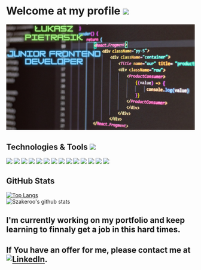 # Welcome at my profile  <img src="https://raw.githubusercontent.com/MartinHeinz/MartinHeinz/master/wave.gif" width="30px">


<!--
**Szakeroo/Szakeroo** is a ✨ _special_ ✨ repository because its `README.md` (this file) appears on your GitHub profile.

Here are some ideas to get you started:

- 🔭 I’m currently working on ...
- 🌱 I’m currently learning ...
- 👯 I’m looking to collaborate on ...
- 🤔 I’m looking for help with ...
- 💬 Ask me about ...
- 📫 How to reach me: ...
- 😄 Pronouns: ...
- ⚡ Fun fact: ...
-->
[1.1]:<img src="https://raw.githubusercontent.com/Szakeroo/Szakeroo/407e939120c87f7aea75cc26e17026ca81ad3a3f/src/assets/linkedin.svg" width="30px" height="30px">
[1.3]:https://raw.githubusercontent.com/MartinHeinz/MartinHeinz/master/linkedin-3-16.png
[1.2]:https://www.linkedin.com/in/%C5%82ukasz-pietrasik-5a97971b1/

[![Header](https://github.com/Szaker1990/Szaker1990/blob/master/src/assets/header_img.png "Header")](https://github.com/Szaker1990)
## Technologies & Tools <img src="https://emojipedia-us.s3.dualstack.us-west-1.amazonaws.com/thumbs/160/facebook/230/male-technologist_1f468-200d-1f4bb.png" width="30px">
![](https://img.shields.io/badge/OS-Linux-informational??style=for-the-badge&logo=linux&logoColor=white&color=blue)
![](https://img.shields.io/badge/EDITOR-Webstorm-informational??style=for-the-badge&logo=webstorm&logoColor=white&color=blue)
![](https://img.shields.io/badge/CODE-JavaScript-informational??style=for-the-badge&logo=javascript&logoColor=white&color=blue)
![](https://img.shields.io/badge/CODE-React-informational??style=for-the-badge&logo=react&logoColor=white&color=blue)
![](https://img.shields.io/badge/CODE-ReactRouter-informational??style=for-the-badge&logo=react-router&logoColor=white&color=blue)
![](https://img.shields.io/badge/CODE-Redux-informational??style=for-the-badge&logo=redux&logoColor=white&color=blue)
![](https://img.shields.io/badge/CODE-HTML5-informational??style=for-the-badge&logo=html5&logoColor=white&color=blue)
![](https://img.shields.io/badge/CODE-CSS3-informational??style=for-the-badge&logo=css3&logoColor=white&color=blue)
![](https://img.shields.io/badge/CODE-Sass-informational??style=for-the-badge&logo=sass&logoColor=white&color=blue)
![](https://img.shields.io/badge/CODE-Firebase-informational??style=for-the-badge&logo=firebase&logoColor=white&color=blue)
![](https://img.shields.io/badge/CODE-StyledComponents-informational??style=for-the-badge&logo=styled-components&logoColor=white&color=blue)
![](https://img.shields.io/badge/TOOLS-Github-informational??style=for-the-badge&logo=github&logoColor=white&color=blue)
![](https://img.shields.io/badge/TOOLS-Webpack-informational??style=for-the-badge&logo=webpack&logoColor=white&color=blue)
![](https://img.shields.io/badge/TOOLS-NPM-informational??style=for-the-badge&logo=npm&logoColor=white&color=blue)
## GitHub Stats
[![Top Langs](https://github-readme-stats.vercel.app/api/top-langs/?username=szakeroo)](https://github.com/anuraghazra/github-readme-stats)
<br/>
![Szakeroo's github stats](https://github-readme-stats.vercel.app/api?username=szakeroo&show_icons=true)

## I'm currently working on my portfolio and keep learning to finnaly get a job in this hard times.

## If You have an offer for me, please contact me at [![LinkedIn][1.3]][1.2].



